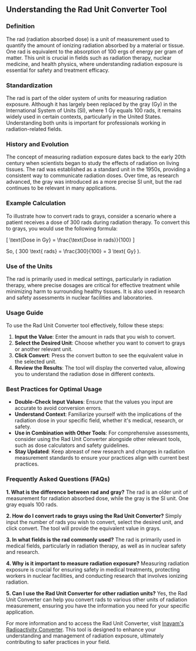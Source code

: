 ## Understanding the Rad Unit Converter Tool

### Definition
The rad (radiation absorbed dose) is a unit of measurement used to quantify the amount of ionizing radiation absorbed by a material or tissue. One rad is equivalent to the absorption of 100 ergs of energy per gram of matter. This unit is crucial in fields such as radiation therapy, nuclear medicine, and health physics, where understanding radiation exposure is essential for safety and treatment efficacy.

### Standardization
The rad is part of the older system of units for measuring radiation exposure. Although it has largely been replaced by the gray (Gy) in the International System of Units (SI), where 1 Gy equals 100 rads, it remains widely used in certain contexts, particularly in the United States. Understanding both units is important for professionals working in radiation-related fields.

### History and Evolution
The concept of measuring radiation exposure dates back to the early 20th century when scientists began to study the effects of radiation on living tissues. The rad was established as a standard unit in the 1950s, providing a consistent way to communicate radiation doses. Over time, as research advanced, the gray was introduced as a more precise SI unit, but the rad continues to be relevant in many applications.

### Example Calculation
To illustrate how to convert rads to grays, consider a scenario where a patient receives a dose of 300 rads during radiation therapy. To convert this to grays, you would use the following formula:

\[ \text{Dose in Gy} = \frac{\text{Dose in rads}}{100} \]

So, \( 300 \text{ rads} = \frac{300}{100} = 3 \text{ Gy} \).

### Use of the Units
The rad is primarily used in medical settings, particularly in radiation therapy, where precise dosages are critical for effective treatment while minimizing harm to surrounding healthy tissues. It is also used in research and safety assessments in nuclear facilities and laboratories.

### Usage Guide
To use the Rad Unit Converter tool effectively, follow these steps:
1. **Input the Value**: Enter the amount in rads that you wish to convert.
2. **Select the Desired Unit**: Choose whether you want to convert to grays or another relevant unit.
3. **Click Convert**: Press the convert button to see the equivalent value in the selected unit.
4. **Review the Results**: The tool will display the converted value, allowing you to understand the radiation dose in different contexts.

### Best Practices for Optimal Usage
- **Double-Check Input Values**: Ensure that the values you input are accurate to avoid conversion errors.
- **Understand Context**: Familiarize yourself with the implications of the radiation dose in your specific field, whether it's medical, research, or safety.
- **Use in Combination with Other Tools**: For comprehensive assessments, consider using the Rad Unit Converter alongside other relevant tools, such as dose calculators and safety guidelines.
- **Stay Updated**: Keep abreast of new research and changes in radiation measurement standards to ensure your practices align with current best practices.

### Frequently Asked Questions (FAQs)

**1. What is the difference between rad and gray?**
The rad is an older unit of measurement for radiation absorbed dose, while the gray is the SI unit. One gray equals 100 rads.

**2. How do I convert rads to grays using the Rad Unit Converter?**
Simply input the number of rads you wish to convert, select the desired unit, and click convert. The tool will provide the equivalent value in grays.

**3. In what fields is the rad commonly used?**
The rad is primarily used in medical fields, particularly in radiation therapy, as well as in nuclear safety and research.

**4. Why is it important to measure radiation exposure?**
Measuring radiation exposure is crucial for ensuring safety in medical treatments, protecting workers in nuclear facilities, and conducting research that involves ionizing radiation.

**5. Can I use the Rad Unit Converter for other radiation units?**
Yes, the Rad Unit Converter can help you convert rads to various other units of radiation measurement, ensuring you have the information you need for your specific application.

For more information and to access the Rad Unit Converter, visit [Inayam's Radioactivity Converter](https://www.inayam.co/unit-converter/radioactivity). This tool is designed to enhance your understanding and management of radiation exposure, ultimately contributing to safer practices in your field.